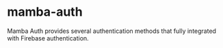 # mamba-auth
Mamba Auth provides several authentication methods that fully integrated with Firebase authentication.
